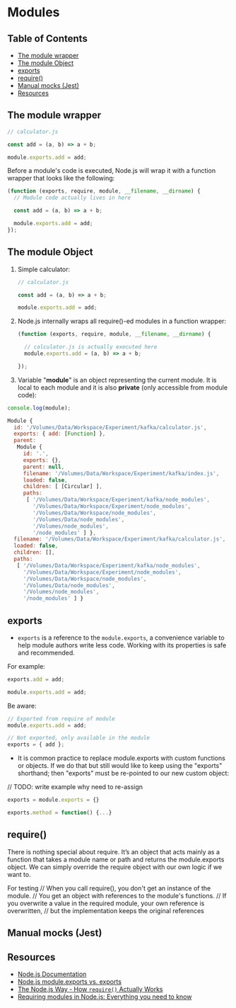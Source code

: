 # Modules

## Table of Contents

<!-- START doctoc generated TOC please keep comment here to allow auto update -->
<!-- DON'T EDIT THIS SECTION, INSTEAD RE-RUN doctoc TO UPDATE -->


- [The module wrapper](#the-module-wrapper)
- [The module Object](#the-module-object)
- [exports](#exports)
- [require()](#require)
- [Manual mocks (Jest)](#manual-mocks-jest)
- [Resources](#resources)

<!-- END doctoc generated TOC please keep comment here to allow auto update -->

## The module wrapper

```javascript
// calculator.js

const add = (a, b) => a + b;

module.exports.add = add;
```

Before a module's code is executed, Node.js will wrap it with a function wrapper that looks like the following:

```javascript
(function (exports, require, module, __filename, __dirname) {
  // Module code actually lives in here

  const add = (a, b) => a + b;

  module.exports.add = add;
});
```

## The module Object

1. Simple calculator:

	```javascript
	// calculator.js
	
	const add = (a, b) => a + b;
	
	module.exports.add = add;
	```

2. Node.js internally wraps all require()-ed modules in a function wrapper:

	```javascript
	(function (exports, require, module, __filename, __dirname) {
	
	  // calculator.js is actually executed here
	  module.exports.add = (a, b) => a + b;
	
	});
	```

3. Variable "**module**" is an object representing the current module. It is local to each module and it is also **private** (only accessible from module code):

```javascript
console.log(module);

Module {
  id: '/Volumes/Data/Workspace/Experiment/kafka/calculator.js',
  exports: { add: [Function] },
  parent: 
   Module {
     id: '.',
     exports: {},
     parent: null,
     filename: '/Volumes/Data/Workspace/Experiment/kafka/index.js',
     loaded: false,
     children: [ [Circular] ],
     paths: 
      [ '/Volumes/Data/Workspace/Experiment/kafka/node_modules',
        '/Volumes/Data/Workspace/Experiment/node_modules',
        '/Volumes/Data/Workspace/node_modules',
        '/Volumes/Data/node_modules',
        '/Volumes/node_modules',
        '/node_modules' ] },
  filename: '/Volumes/Data/Workspace/Experiment/kafka/calculator.js',
  loaded: false,
  children: [],
  paths: 
   [ '/Volumes/Data/Workspace/Experiment/kafka/node_modules',
     '/Volumes/Data/Workspace/Experiment/node_modules',
     '/Volumes/Data/Workspace/node_modules',
     '/Volumes/Data/node_modules',
     '/Volumes/node_modules',
     '/node_modules' ] }
```

## exports

- `exports` is a reference to the `module.exports`, a convenience variable to help module authors write less code. Working with its properties is safe and recommended.

For example:

```javascript
exports.add = add;

module.exports.add = add;
```

Be aware:

```javascript
// Exported from require of module
module.exports.add = add;

// Not exported, only available in the module
exports = { add };
```

- It is common practice to replace module.exports with custom functions or objects. If we do that but still would like to keep using the "exports" shorthand; then "exports" must be re-pointed to our new custom object:

// TODO: write example why need to re-assign

```javascript
exports = module.exports = {}

exports.method = function() {...}
```

## require()

There is nothing special about require. It’s an object that acts mainly as a function that takes a module name or path and returns the module.exports object. We can simply override the require object with our own logic if we want to.

For testing
// When you call require(), you don't get an instance of the module.
// You get an object with references to the module's functions.
// If you overwrite a value in the required module, your own reference is overwritten,
// but the implementation keeps the original references

## Manual mocks (Jest)

## Resources

- [Node.js Documentation](https://nodejs.org/api/modules.html)
- [Node.js module.exports vs. exports](https://medium.freecodecamp.org/node-js-module-exports-vs-exports-ec7e254d63ac)
- [The Node.js Way - How `require()` Actually Works](http://fredkschott.com/post/2014/06/require-and-the-module-system/)
- [Requiring modules in Node.js: Everything you need to know](https://medium.freecodecamp.org/requiring-modules-in-node-js-everything-you-need-to-know-e7fbd119be8)
